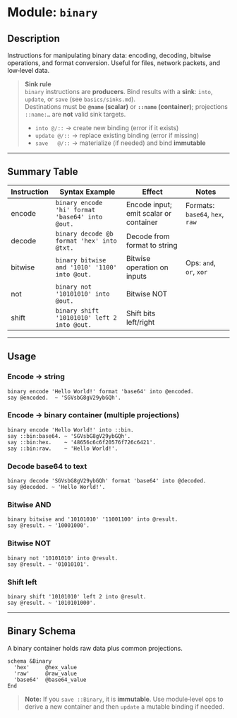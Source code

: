 # Module: `binary`

## Description

Instructions for manipulating binary data: encoding, decoding, bitwise operations, and format conversion. Useful for files, network packets, and low‑level data.

> **Sink rule**  
> `binary` instructions are **producers**. Bind results with a **sink**: `into`, `update`, or `save` (see `basics/sinks.md`).  
> Destinations must be **`@name` (scalar)** or **`::name` (container)**; projections `::name:…` are **not** valid sink targets.
>
> - `into @/::` → create new binding (error if it exists)
> - `update @/::` → replace existing binding (error if missing)
> - `save   @/::` → materialize (if needed) and bind **immutable**

---

## Summary Table

| Instruction | Syntax Example                                  | Effect                                 | Notes                           |
| ----------- | ----------------------------------------------- | -------------------------------------- | ------------------------------- |
| encode      | `binary encode 'hi' format 'base64' into @out.` | Encode input; emit scalar or container | Formats: `base64`, `hex`, `raw` |
| decode      | `binary decode @b format 'hex' into @txt.`      | Decode from format to string           |                                 |
| bitwise     | `binary bitwise and '1010' '1100' into @out.`   | Bitwise operation on inputs            | Ops: `and`, `or`, `xor`         |
| not         | `binary not '10101010' into @out.`              | Bitwise NOT                            |                                 |
| shift       | `binary shift '10101010' left 2 into @out.`     | Shift bits left/right                  |                                 |

---

## Usage

### Encode → string

```sky
binary encode 'Hello World!' format 'base64' into @encoded.
say @encoded.  ~ 'SGVsbG8gV29ybGQh'.
```

### Encode → binary container (multiple projections)

```sky
binary encode 'Hello World!' into ::bin.
say ::bin:base64. ~ 'SGVsbG8gV29ybGQh'.
say ::bin:hex.    ~ '48656c6c6f20576f726c6421'.
say ::bin:raw.    ~ 'Hello World!'.
```

### Decode base64 to text

```sky
binary decode 'SGVsbG8gV29ybGQh' format 'base64' into @decoded.
say @decoded. ~ 'Hello World!'.
```

### Bitwise AND

```sky
binary bitwise and '10101010' '11001100' into @result.
say @result. ~ '10001000'.
```

### Bitwise NOT

```sky
binary not '10101010' into @result.
say @result. ~ '01010101'.
```

### Shift left

```sky
binary shift '10101010' left 2 into @result.
say @result. ~ '1010101000'.
```

---

## Binary Schema

A binary container holds raw data plus common projections.

```sky
schema &Binary
  'hex'     @hex_value
  'raw'     @raw_value
  'base64'  @base64_value
End
```

> **Note:** If you `save ::Binary`, it is **immutable**. Use module‑level ops to derive a new container and then `update` a mutable binding if needed.
